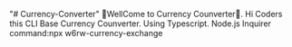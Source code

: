 "# Currency-Converter" 
🚀WellCome to Currency Counverter🚀.
Hi Coders this CLI Base Currency Counverter.
Using
Typescript.
Node.js
Inquirer
command:npx w6rw-currency-exchange
